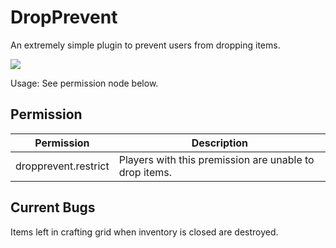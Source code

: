 # DropPrevent
An extremely simple plugin to prevent users from dropping items.

![](http://i.imgur.com/uWtGg3z.png)

Usage: See permission node below.

## Permission

Permission  | Description
------------- | -------------
dropprevent.restrict  | Players with this premission are unable to drop items.


## Current Bugs

Items left in crafting grid when inventory is closed are destroyed.
